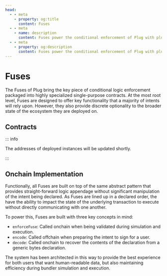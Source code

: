 ```yaml
---
head:
  - - meta
    - property: og:title
      content: Fuses
  - - meta
    - name: description
      content: Fuses power the conditional enforcement of Plug with plug-and-play smart contracts that are pre-deployed.
  - - meta
    - property: og:description
      content: Fuses power the conditional enforcement of Plug with plug-and-play smart contracts that are pre-deployed.
---
```


# Fuses

The Fuses of Plug bring the key piece of conditional logic enforcement packaged into highly specialized single-purpose contracts. At the most root level, Fuses are designed to offer key functionality that a majority of intents will rely upon. However, they also provide discrete optionality to the broader state of the ecosystem they are deployed on.

## Contracts

::: info

The addresses of deployed instances will be updated shortly.

:::

## Onchain Implementation

Functionally, all Fuses are built on top of the same abstract pattern that provides straight-forward logic appendage without significant manipulation of the intent being declared. As Fuses are lined up in a declared order, the have the ability to impact the state of the underlying transaction to execute without directly communicating with one another.

To power this, Fuses are built with three key concepts in mind:

- `enforceFuse`: Called onchain when being validated during simulation and execution.
- `encode`: Called offchain when preparing the intent to sign for a user.
- `decode`: Called onchain to recover the contents of the declaration from a generic bytes declaration.

The system has been architected in this way to provide the best experience for both users that want human-readable data, but also maintaining efficiency during bundler simulation and execution.
